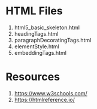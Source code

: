 # HTML Files

1. html5_basic_skeleton.html
2. headingTags.html
3. paragraphDecoratingTags.html
4. elementStyle.html
5. embeddingTags.html


# Resources
1. https://www.w3schools.com/
2. https://htmlreference.io/

